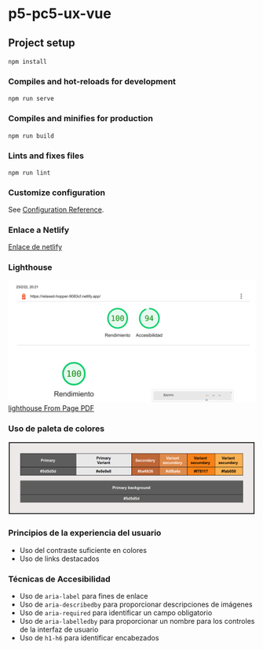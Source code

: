 # p5-pc5-ux-vue

## Project setup
```
npm install
```

### Compiles and hot-reloads for development
```
npm run serve
```

### Compiles and minifies for production
```
npm run build
```

### Lints and fixes files
```
npm run lint
```

### Customize configuration
See [Configuration Reference](https://cli.vuejs.org/config/).

### Enlace a Netlify
[Enlace de netlify](https://relaxed-hopper-9083cf.netlify.app/)

### Lighthouse
![lighthouse From Page](doc/lighthouseFromPage.PNG)
[lighthouse From Page PDF](doc/lighthouse.pdf)

### Uso de paleta de colores
![Colours Palette](doc/ColoursPalette.PNG)

### Principios de la experiencia del usuario
- Uso del contraste suficiente en colores
- Uso de links destacados

### Técnicas de Accesibilidad
- Uso de ``aria-label`` para fines de enlace
- Uso de ``aria-describedby`` para proporcionar descripciones de imágenes
- Uso de ``aria-required`` para identificar un campo obligatorio
- Uso de ``aria-labelledby`` para proporcionar un nombre para los controles de la interfaz de usuario
- Uso de ``h1-h6`` para identificar encabezados